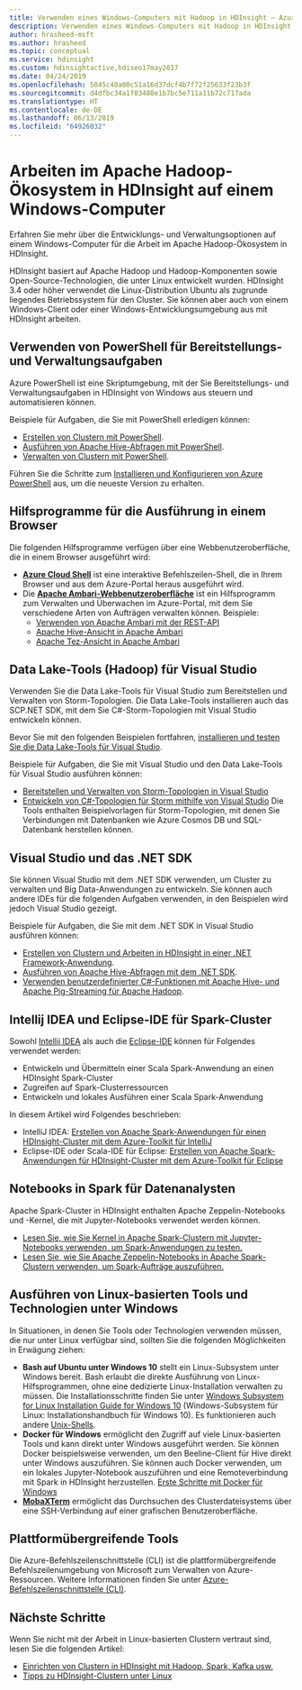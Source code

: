 ```yaml
---
title: Verwenden eines Windows-Computers mit Hadoop in HDInsight – Azure
description: Verwenden eines Windows-Computers mit Hadoop in HDInsight Verwalten und Abfragen von Clustern mit PowerShell, Visual Studio und Linux-Tools Entwickeln von Big Data-Lösungen mit .NET
author: hrasheed-msft
ms.author: hrasheed
ms.topic: conceptual
ms.service: hdinsight
ms.custom: hdinsightactive,hdiseo17may2017
ms.date: 04/24/2019
ms.openlocfilehash: 5045c48a00c51a16d37dcf4b7f72f25633f23b3f
ms.sourcegitcommit: d4dfbc34a1f03488e1b7bc5e711a11b72c717ada
ms.translationtype: HT
ms.contentlocale: de-DE
ms.lasthandoff: 06/13/2019
ms.locfileid: "64926032"
---
```

# <a name="work-in-the-apache-hadoop-ecosystem-on-hdinsight-from-a-windows-pc"></a>Arbeiten im Apache Hadoop-Ökosystem in HDInsight auf einem Windows-Computer

Erfahren Sie mehr über die Entwicklungs- und Verwaltungsoptionen auf einem Windows-Computer für die Arbeit im Apache Hadoop-Ökosystem in HDInsight. 

HDInsight basiert auf Apache Hadoop und Hadoop-Komponenten sowie Open-Source-Technologien, die unter Linux entwickelt wurden. HDInsight 3.4 oder höher verwendet die Linux-Distribution Ubuntu als zugrunde liegendes Betriebssystem für den Cluster. Sie können aber auch von einem Windows-Client oder einer Windows-Entwicklungsumgebung aus mit HDInsight arbeiten.

## <a name="use-powershell-for-deployment-and-management-tasks"></a>Verwenden von PowerShell für Bereitstellungs- und Verwaltungsaufgaben
Azure PowerShell ist eine Skriptumgebung, mit der Sie Bereitstellungs- und Verwaltungsaufgaben in HDInsight von Windows aus steuern und automatisieren können.

Beispiele für Aufgaben, die Sie mit PowerShell erledigen können:

* [Erstellen von Clustern mit PowerShell](hdinsight-hadoop-create-linux-clusters-azure-powershell.md).
* [Ausführen von Apache Hive-Abfragen mit PowerShell](hadoop/apache-hadoop-use-hive-powershell.md).
* [Verwalten von Clustern mit PowerShell](hdinsight-administer-use-powershell.md).

Führen Sie die Schritte zum [Installieren und Konfigurieren von Azure PowerShell](https://docs.microsoft.com/powershell/azure/install-az-ps) aus, um die neueste Version zu erhalten.

## <a name="utilities-you-can-run-in-a-browser"></a>Hilfsprogramme für die Ausführung in einem Browser
Die folgenden Hilfsprogramme verfügen über eine Webbenutzeroberfläche, die in einem Browser ausgeführt wird:
* **[Azure Cloud Shell](https://docs.microsoft.com/azure/cloud-shell/overview)** ist eine interaktive Befehlszeilen-Shell, die in Ihrem Browser und aus dem Azure-Portal heraus ausgeführt wird.
* Die **[Apache Ambari-Webbenutzeroberfläche](hdinsight-hadoop-manage-ambari.md)** ist ein Hilfsprogramm zum Verwalten und Überwachen im Azure-Portal, mit dem Sie verschiedene Arten von Aufträgen verwalten können. Beispiele:
    * [Verwenden von Apache Ambari mit der REST-API](hdinsight-hadoop-manage-ambari-rest-api.md)
    * [Apache Hive-Ansicht in Apache Ambari](hadoop/apache-hadoop-use-hive-ambari-view.md)
    * [Apache Tez-Ansicht in Apache Ambari](hdinsight-debug-ambari-tez-view.md)

## <a name="data-lake-hadoop-tools-for-visual-studio"></a>Data Lake-Tools (Hadoop) für Visual Studio
Verwenden Sie die Data Lake-Tools für Visual Studio zum Bereitstellen und Verwalten von Storm-Topologien. Die Data Lake-Tools installieren auch das SCP.NET SDK, mit dem Sie C#-Storm-Topologien mit Visual Studio entwickeln können.

Bevor Sie mit den folgenden Beispielen fortfahren, [installieren und testen Sie die Data Lake-Tools für Visual Studio](hadoop/apache-hadoop-visual-studio-tools-get-started.md). 

Beispiele für Aufgaben, die Sie mit Visual Studio und den Data Lake-Tools für Visual Studio ausführen können:
* [Bereitstellen und Verwalten von Storm-Topologien in Visual Studio](storm/apache-storm-deploy-monitor-topology-linux.md)
* [Entwickeln von C#-Topologien für Storm mithilfe von Visual Studio](storm/apache-storm-develop-csharp-visual-studio-topology.md) Die Tools enthalten Beispielvorlagen für Storm-Topologien, mit denen Sie Verbindungen mit Datenbanken wie Azure Cosmos DB und SQL-Datenbank herstellen können.

## <a name="visual-studio-and-the-net-sdk"></a>Visual Studio und das .NET SDK 

Sie können Visual Studio mit dem .NET SDK verwenden, um Cluster zu verwalten und Big Data-Anwendungen zu entwickeln. Sie können auch andere IDEs für die folgenden Aufgaben verwenden, in den Beispielen wird jedoch Visual Studio gezeigt.

Beispiele für Aufgaben, die Sie mit dem .NET SDK in Visual Studio ausführen können:
* [Erstellen von Clustern und Arbeiten in HDInsight in einer .NET Framework-Anwendung](hdinsight-hadoop-create-linux-clusters-dotnet-sdk.md).
* [Ausführen von Apache Hive-Abfragen mit dem .NET SDK](hadoop/apache-hadoop-use-hive-dotnet-sdk.md).
* [Verwenden benutzerdefinierter C#-Funktionen mit Apache Hive- und Apache Pig-Streaming für Apache Hadoop](hadoop/apache-hadoop-hive-pig-udf-dotnet-csharp.md).

## <a name="intellij-idea-and-eclipse-ide-for-spark-clusters"></a>Intellij IDEA und Eclipse-IDE für Spark-Cluster
Sowohl [Intellij IDEA](https://www.jetbrains.com/idea/download) als auch die [Eclipse-IDE](https://www.eclipse.org/downloads/) können für Folgendes verwendet werden:
* Entwickeln und Übermitteln einer Scala Spark-Anwendung an einen HDInsight Spark-Cluster
* Zugreifen auf Spark-Clusterressourcen
* Entwickeln und lokales Ausführen einer Scala Spark-Anwendung

In diesem Artikel wird Folgendes beschrieben: 
* IntelliJ IDEA: [Erstellen von Apache Spark-Anwendungen für einen HDInsight-Cluster mit dem Azure-Toolkit für IntelliJ](spark/apache-spark-intellij-tool-plugin.md)
* Eclipse-IDE oder Scala-IDE für Eclipse: [Erstellen von Apache Spark-Anwendungen für HDInsight-Cluster mit dem Azure-Toolkit für Eclipse](spark/apache-spark-eclipse-tool-plugin.md) 


## <a name="notebooks-on-spark-for-data-scientists"></a>Notebooks in Spark für Datenanalysten 
Apache Spark-Cluster in HDInsight enthalten Apache Zeppelin-Notebooks und -Kernel, die mit Jupyter-Notebooks verwendet werden können. 

* [Lesen Sie, wie Sie Kernel in Apache Spark-Clustern mit Jupyter-Notebooks verwenden, um Spark-Anwendungen zu testen.](spark/apache-spark-zeppelin-notebook.md)
* [Lesen Sie, wie Sie Apache Zeppelin-Notebooks in Apache Spark-Clustern verwenden, um Spark-Aufträge auszuführen.](spark/apache-spark-jupyter-notebook-kernels.md) 

## <a name="run-linux-based-tools-and-technologies-on-windows"></a>Ausführen von Linux-basierten Tools und Technologien unter Windows

In Situationen, in denen Sie Tools oder Technologien verwenden müssen, die nur unter Linux verfügbar sind, sollten Sie die folgenden Möglichkeiten in Erwägung ziehen:

* **Bash auf Ubuntu unter Windows 10** stellt ein Linux-Subsystem unter Windows bereit. Bash erlaubt die direkte Ausführung von Linux-Hilfsprogrammen, ohne eine dedizierte Linux-Installation verwalten zu müssen. Die Installationsschritte finden Sie unter [Windows Subsystem for Linux Installation Guide for Windows 10](https://docs.microsoft.com/windows/wsl/install-win10) (Windows-Subsystem für Linux: Installationshandbuch für Windows 10).  Es funktionieren auch andere [Unix-Shells](https://www.gnu.org/software/bash/).
* **Docker für Windows** ermöglicht den Zugriff auf viele Linux-basierten Tools und kann direkt unter Windows ausgeführt werden. Sie können Docker beispielsweise verwenden, um den Beeline-Client für Hive direkt unter Windows auszuführen. Sie können auch Docker verwenden, um ein lokales Jupyter-Notebook auszuführen und eine Remoteverbindung mit Spark in HDInsight herzustellen. [Erste Schritte mit Docker für Windows](https://docs.docker.com/docker-for-windows/)
* **[MobaXTerm](https://mobaxterm.mobatek.net/)** ermöglicht das Durchsuchen des Clusterdateisystems über eine SSH-Verbindung auf einer grafischen Benutzeroberfläche.

## <a name="cross-platform-tools"></a>Plattformübergreifende Tools

Die Azure-Befehlszeilenschnittstelle (CLI) ist die plattformübergreifende Befehlszeilenumgebung von Microsoft zum Verwalten von Azure-Ressourcen.  Weitere Informationen finden Sie unter [Azure-Befehlszeilenschnittstelle (CLI)](https://docs.microsoft.com/cli/azure/?view=azure-cli-latest).

## <a name="next-steps"></a>Nächste Schritte
Wenn Sie nicht mit der Arbeit in Linux-basierten Clustern vertraut sind, lesen Sie die folgenden Artikel:
* [Einrichten von Clustern in HDInsight mit Hadoop, Spark, Kafka usw.](hdinsight-hadoop-provision-linux-clusters.md)
* [Tipps zu HDInsight-Clustern unter Linux](hdinsight-hadoop-linux-information.md)

